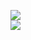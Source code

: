 [![](https://img.shields.io/badge/Made%20With-Github%20Spray-lightgrey.svg?style=for-the-badge&logo=github)](https://github.com/Annihil/github-spray#14554)  
[![](https://i.imgur.com/2DrTn0Z.gif)](https://github.com/Annihil/github-spray)